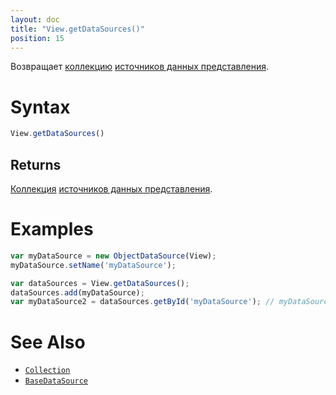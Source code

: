 ```yaml
---
layout: doc
title: "View.getDataSources()"
position: 15
---
```


Возвращает [коллекцию](../../Collection/) [источников данных представления](../../../DataSources/BaseDataSource/).

# Syntax

```js
View.getDataSources()
```

## Returns

[Коллекция](../../Collection/) [источников данных представления](../../../DataSources/BaseDataSource/).

# Examples

```js
var myDataSource = new ObjectDataSource(View);
myDataSource.setName('myDataSource');

var dataSources = View.getDataSources();
dataSources.add(myDataSource);
var myDataSource2 = dataSources.getById('myDataSource'); // myDataSource2 === myDataSource
```

# See Also

* [`Collection`](../../Collection/)
* [`BaseDataSource`](../../../DataSources/BaseDataSource/)
